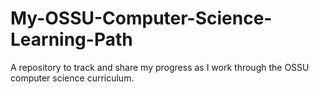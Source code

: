 # My-OSSU-Computer-Science-Learning-Path
A repository to track and share my progress as I work through the OSSU computer science curriculum.
